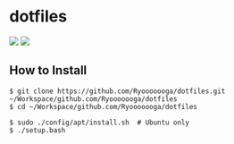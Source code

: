 # dotfiles

![](https://github.com/Ryooooooga/dotfiles/workflows/Ubuntu/badge.svg)
![](https://github.com/Ryooooooga/dotfiles/workflows/macOS/badge.svg)

## How to Install

```shell
$ git clone https://github.com/Ryooooooga/dotfiles.git ~/Workspace/github.com/Ryooooooga/dotfiles
$ cd ~/Workspace/github.com/Ryooooooga/dotfiles

$ sudo ./config/apt/install.sh  # Ubuntu only
$ ./setup.bash
```

